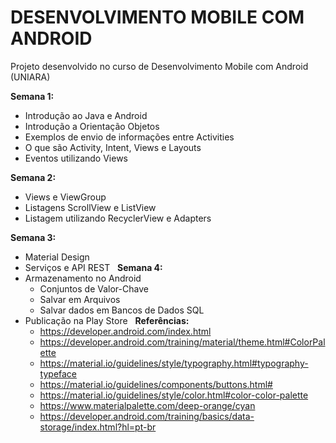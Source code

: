 # DESENVOLVIMENTO MOBILE COM ANDROID
Projeto desenvolvido no curso de Desenvolvimento Mobile com Android (UNIARA)

<b>Semana 1:</b>
- Introdução ao Java e Android
- Introdução a Orientação Objetos
- Exemplos de envio de informações entre Activities
- O que são Activity, Intent, Views e Layouts
- Eventos utilizando Views
  
<b>Semana 2:</b>
- Views e ViewGroup
- Listagens ScrollView e ListView
- Listagem utilizando RecyclerView e Adapters

<b>Semana 3:</b>
- Material Design
- Serviços e API REST
  
<b>Semana 4:</b>
- Armazenamento no Android
  - Conjuntos de Valor-Chave
  - Salvar em Arquivos
  - Salvar dados em Bancos de Dados SQL
- Publicação na Play Store
  
<b>Referências:</b>
  - https://developer.android.com/index.html
  - https://developer.android.com/training/material/theme.html#ColorPalette
  - https://material.io/guidelines/style/typography.html#typography-typeface
  - https://material.io/guidelines/components/buttons.html#
  - https://material.io/guidelines/style/color.html#color-color-palette
  - https://www.materialpalette.com/deep-orange/cyan
  - https://developer.android.com/training/basics/data-storage/index.html?hl=pt-br
